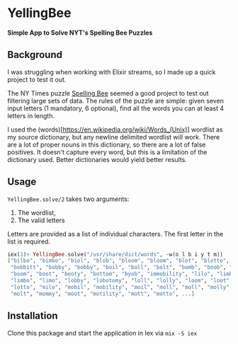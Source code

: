 # YellingBee

**Simple App to Solve NYT's Spelling Bee Puzzles**

## Background

I was struggling when working with Elixir streams, so I made up a quick project to test it out.

The NY Times puzzle [Spelling Bee](https://www.nytimes.com/puzzles/spelling-bee) seemed a good project to 
test out filtering large sets of data.  The rules of the puzzle are simple: given seven input letters (1 
mandatory, 6 optional), find all the words you can at least 4 letters in length.

I used the (words)[https://en.wikipedia.org/wiki/Words_(Unix)] wordlist as my source dictionary, but any 
newline delimited wordlist will work.  There are a lot of proper nouns in this dictionary, so there are 
a lot of false positives.  It doesn't capture every word, but this is a limitation of the dictionary used.
Better dictionaries would yield better results.

## Usage
`YellingBee.solve/2` takes two arguments:

  1. The wordlist,
  2. The valid letters

Letters are provided as a list of individual characters.  The first letter in the list is required.

```elixir
iex(1)> YellingBee.solve("/usr/share/dict/words", ~w(o l b i y t m))
["bilbo", "bimbo", "biol", "blob", "bloom", "bloom", "blot", "blotto", "bobbi",
 "bobbitt", "bobby", "bobby", "boil", "boll", "bolt", "bomb", "boob", "booby",
 "boom", "boot", "booty", "bottom", "byob", "immobility", "lilo", "limbo",
 "limbo", "limo", "lobby", "lobotomy", "loll", "lolly", "loom", "loot", "lott",
 "lotto", "milo", "mobil", "mobility", "moil", "moll", "moll", "molly", "molly",
 "molt", "mommy", "moot", "motility", "mott", "motto", ...]

```

## Installation

Clone this package and start the application in Iex via `mix -S iex`

